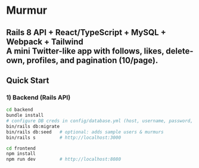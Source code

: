 # Murmur
Rails 8 API + React/TypeScript + MySQL + Webpack + Tailwind  
A mini Twitter-like app with follows, likes, delete-own, profiles, and pagination (10/page).
---

## Quick Start

### 1) Backend (Rails API)
```bash
cd backend
bundle install
# configure DB creds in config/database.yml (host, username, password, db names)
bin/rails db:migrate
bin/rails db:seed   # optional: adds sample users & murmurs
bin/rails s         # http://localhost:3000

cd frontend
npm install
npm run dev         # http://localhost:8080
